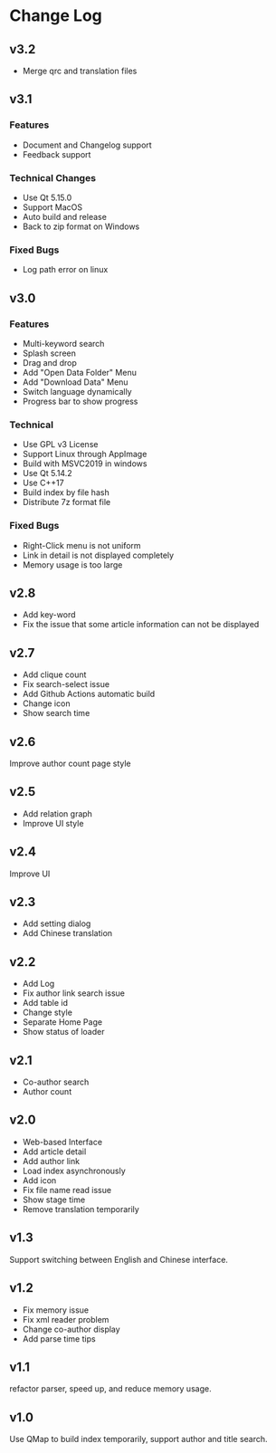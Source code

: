 # Change Log
## v3.2
* Merge qrc and translation files

## v3.1
### Features
* Document and Changelog support
* Feedback support

### Technical Changes
* Use Qt 5.15.0
* Support MacOS
* Auto build and release
* Back to zip format on Windows

### Fixed Bugs
* Log path error on linux

## v3.0
### Features
* Multi-keyword search
* Splash screen
* Drag and drop
* Add "Open Data Folder" Menu
* Add "Download Data" Menu
* Switch language dynamically
* Progress bar to show progress

### Technical
* Use GPL v3 License
* Support Linux through AppImage
* Build with MSVC2019 in windows
* Use Qt 5.14.2
* Use C++17
* Build index by file hash
* Distribute 7z format file

### Fixed Bugs
* Right-Click menu is not uniform
* Link in detail is not displayed completely
* Memory usage is too large

## v2.8
* Add key-word
* Fix the issue that some article information can not be displayed

## v2.7
* Add clique count
* Fix search-select issue
* Add Github Actions automatic build
* Change icon
* Show search time

## v2.6
Improve author count page style

## v2.5
* Add relation graph
* Improve UI style

## v2.4
Improve UI

## v2.3
* Add setting dialog
* Add Chinese translation

## v2.2
* Add Log
* Fix author link search issue
* Add table id
* Change style
* Separate Home Page
* Show status of loader

## v2.1
* Co-author search
* Author count

## v2.0
* Web-based Interface
* Add article detail
* Add author link
* Load index asynchronously
* Add icon
* Fix file name read issue
* Show stage time
* Remove translation temporarily

## v1.3
Support switching between English and Chinese interface.

## v1.2
* Fix memory issue
* Fix xml reader problem
* Change co-author display
* Add parse time tips

## v1.1
refactor parser, speed up, and reduce memory usage.

## v1.0
Use QMap to build index temporarily, support author and title search.